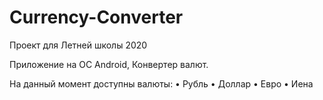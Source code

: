 # Currency-Converter
Проект для Летней школы 2020


Приложение на OC Android, Конвертер валют.

На данный момент доступны валюты:
  • Рубль
  • Доллар
  • Евро
  • Иена
